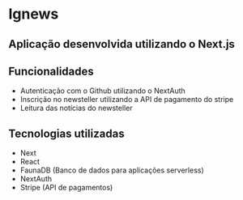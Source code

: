 # Ignews

## Aplicação desenvolvida utilizando o Next.js

## Funcionalidades
- Autenticação com o Github utilizando o NextAuth
- Inscrição no newsteller utilizando a API de pagamento do stripe
- Leitura das notícias do newsteller

## Tecnologias utilizadas
- Next
- React
- FaunaDB (Banco de dados para aplicações serverless)
- NextAuth
- Stripe (API de pagamentos)
